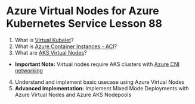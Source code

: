 # Azure Virtual Nodes for Azure Kubernetes Service Lesson 88

1. What is [Virtual Kubelet](https://github.com/virtual-kubelet/virtual-kubelet)?
2.  What is [Azure Container Instances - ACI](https://docs.microsoft.com/en-us/azure/container-instances/)?
3. What are [AKS Virtual Nodes](https://docs.microsoft.com/en-us/azure/aks/virtual-nodes-portal)?
- **Important Note:** Virtual nodes require AKS clusters with [Azure CNI networking](https://docs.microsoft.com/en-us/azure/aks/configure-azure-cni)
4. Understand and implement basic usecase using Azure Virtual Nodes
5. **Advanced Implementation:** Implement Mixed Mode Deployments with Azure Virtual Nodes and Azure AKS Nodepools
